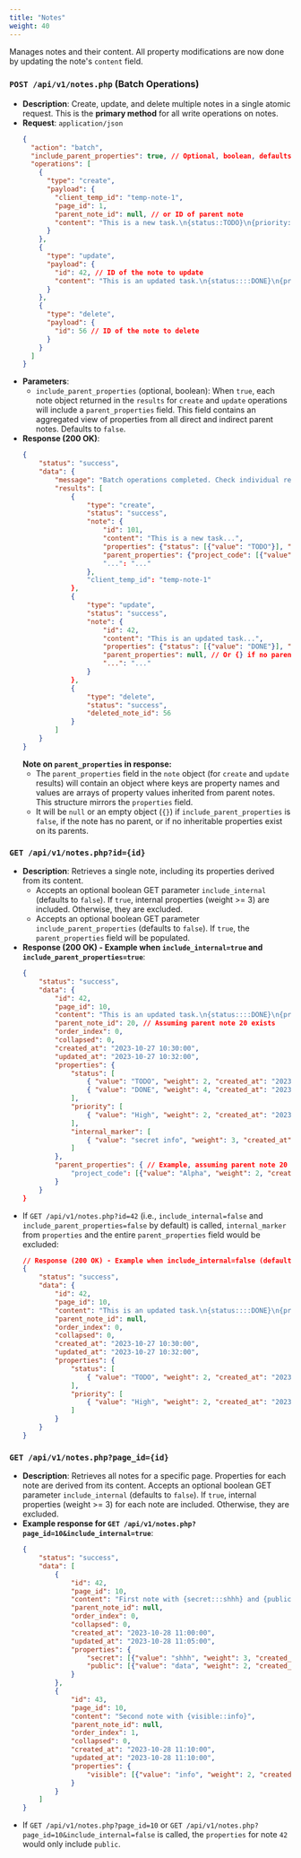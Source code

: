 ```yaml
---
title: "Notes"
weight: 40
---
```


Manages notes and their content. All property modifications are now done by updating the note's `content` field.

### `POST /api/v1/notes.php` (Batch Operations)
*   **Description**: Create, update, and delete multiple notes in a single atomic request. This is the **primary method** for all write operations on notes.
*   **Request**: `application/json`
    ```json
    {
      "action": "batch",
      "include_parent_properties": true, // Optional, boolean, defaults to false. If true, created/updated notes will include 'parent_properties'.
      "operations": [
        {
          "type": "create",
          "payload": {
            "client_temp_id": "temp-note-1",
            "page_id": 1,
            "parent_note_id": null, // or ID of parent note
            "content": "This is a new task.\n{status::TODO}\n{priority::High}"
          }
        },
        {
          "type": "update",
          "payload": {
            "id": 42, // ID of the note to update
            "content": "This is an updated task.\n{status::::DONE}\n{priority::High}"
          }
        },
        {
          "type": "delete",
          "payload": {
            "id": 56 // ID of the note to delete
          }
        }
      ]
    }
    ```
*   **Parameters**:
    *   `include_parent_properties` (optional, boolean): When `true`, each note object returned in the `results` for `create` and `update` operations will include a `parent_properties` field. This field contains an aggregated view of properties from all direct and indirect parent notes. Defaults to `false`.
*   **Response (200 OK)**:
    ```json
    {
        "status": "success",
        "data": {
            "message": "Batch operations completed. Check individual results for status.",
            "results": [
                {
                    "type": "create",
                    "status": "success",
                    "note": {
                        "id": 101,
                        "content": "This is a new task...",
                        "properties": {"status": [{"value": "TODO"}], "priority": [{"value": "High"}]},
                        "parent_properties": {"project_code": [{"value": "Alpha"}]}, // Example if parent had {project_code::Alpha}
                        "...": "..."
                    },
                    "client_temp_id": "temp-note-1"
                },
                {
                    "type": "update",
                    "status": "success",
                    "note": {
                        "id": 42,
                        "content": "This is an updated task...",
                        "properties": {"status": [{"value": "DONE"}], "priority": [{"value": "High"}]},
                        "parent_properties": null, // Or {} if no parent properties, or if include_parent_properties was false
                        "...": "..."
                    }
                },
                {
                    "type": "delete",
                    "status": "success",
                    "deleted_note_id": 56
                }
            ]
        }
    }
    ```
    **Note on `parent_properties` in response:**
    *   The `parent_properties` field in the `note` object (for `create` and `update` results) will contain an object where keys are property names and values are arrays of property values inherited from parent notes. This structure mirrors the `properties` field.
    *   It will be `null` or an empty object (`{}`) if `include_parent_properties` is `false`, if the note has no parent, or if no inheritable properties exist on its parents.

### `GET /api/v1/notes.php?id={id}`
*   **Description**: Retrieves a single note, including its properties derived from its content.
    *   Accepts an optional boolean GET parameter `include_internal` (defaults to `false`). If `true`, internal properties (weight >= 3) are included. Otherwise, they are excluded.
    *   Accepts an optional boolean GET parameter `include_parent_properties` (defaults to `false`). If `true`, the `parent_properties` field will be populated.
*   **Response (200 OK) - Example when `include_internal=true` and `include_parent_properties=true`**:
    ```json
    {
        "status": "success",
        "data": {
            "id": 42,
            "page_id": 10,
            "content": "This is an updated task.\n{status::::DONE}\n{priority::High}\n{internal_marker:::secret info}",
            "parent_note_id": 20, // Assuming parent note 20 exists
            "order_index": 0,
            "collapsed": 0,
            "created_at": "2023-10-27 10:30:00",
            "updated_at": "2023-10-27 10:32:00",
            "properties": {
                "status": [
                    { "value": "TODO", "weight": 2, "created_at": "2023-10-27 10:30:00" },
                    { "value": "DONE", "weight": 4, "created_at": "2023-10-27 10:31:00" }
                ],
                "priority": [
                    { "value": "High", "weight": 2, "created_at": "2023-10-27 10:30:00" }
                ],
                "internal_marker": [
                    { "value": "secret info", "weight": 3, "created_at": "2023-10-27 10:32:00"}
                ]
            },
            "parent_properties": { // Example, assuming parent note 20 has {project_code::Alpha}
                "project_code": [{"value": "Alpha", "weight": 2, "created_at": "..."}]
            }
        }
    }
    ```
*   If `GET /api/v1/notes.php?id=42` (i.e., `include_internal=false` and `include_parent_properties=false` by default) is called, `internal_marker` from `properties` and the entire `parent_properties` field would be excluded:
    ```json
    // Response (200 OK) - Example when include_internal=false (default)
    {
        "status": "success",
        "data": {
            "id": 42,
            "page_id": 10,
            "content": "This is an updated task.\n{status::::DONE}\n{priority::High}\n{internal_marker:::secret info}",
            "parent_note_id": null,
            "order_index": 0,
            "collapsed": 0,
            "created_at": "2023-10-27 10:30:00",
            "updated_at": "2023-10-27 10:32:00",
            "properties": {
                "status": [
                    { "value": "TODO", "weight": 2, "created_at": "2023-10-27 10:30:00" }
                ],
                "priority": [
                    { "value": "High", "weight": 2, "created_at": "2023-10-27 10:30:00" }
                ]
            }
        }
    }
    ```

### `GET /api/v1/notes.php?page_id={id}`
*   **Description**: Retrieves all notes for a specific page. Properties for each note are derived from its content. Accepts an optional boolean GET parameter `include_internal` (defaults to `false`). If `true`, internal properties (weight >= 3) for each note are included. Otherwise, they are excluded.
*   **Example response for `GET /api/v1/notes.php?page_id=10&include_internal=true`**:
    ```json
    {
        "status": "success",
        "data": [
            {
                "id": 42,
                "page_id": 10,
                "content": "First note with {secret:::shhh} and {public::data}",
                "parent_note_id": null,
                "order_index": 0,
                "collapsed": 0,
                "created_at": "2023-10-28 11:00:00",
                "updated_at": "2023-10-28 11:05:00",
                "properties": {
                    "secret": [{"value": "shhh", "weight": 3, "created_at": "2023-10-28 11:05:00"}],
                    "public": [{"value": "data", "weight": 2, "created_at": "2023-10-28 11:05:00"}]
                }
            },
            {
                "id": 43,
                "page_id": 10,
                "content": "Second note with {visible::info}",
                "parent_note_id": null,
                "order_index": 1,
                "collapsed": 0,
                "created_at": "2023-10-28 11:10:00",
                "updated_at": "2023-10-28 11:10:00",
                "properties": {
                    "visible": [{"value": "info", "weight": 2, "created_at": "2023-10-28 11:10:00"}]
                }
            }
        ]
    }
    ```
*   If `GET /api/v1/notes.php?page_id=10` or `GET /api/v1/notes.php?page_id=10&include_internal=false` is called, the `properties` for note `42` would only include `public`.
